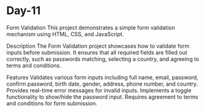 # Day-11

Form Validation
This project demonstrates a simple form validation mechanism using HTML, CSS, and JavaScript.

Description
The Form Validation project showcases how to validate form inputs before submission. It ensures that all required fields are filled out correctly, such as passwords matching, selecting a country, and agreeing to terms and conditions.

Features
Validates various form inputs including full name, email, password, confirm password, birth date, gender, address, phone number, and country.
Provides real-time error messages for invalid inputs.
Implements a toggle functionality to show/hide the password input.
Requires agreement to terms and conditions for form submission.
